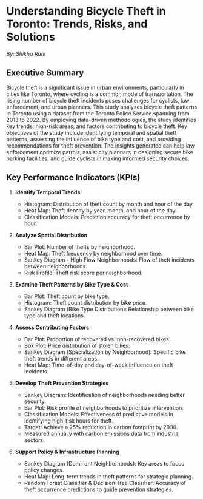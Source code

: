# Understanding Bicycle Theft in Toronto: Trends, Risks, and Solutions

*By: Shikha Rani*

## Executive Summary
Bicycle theft is a significant issue in urban environments, particularly in cities like Toronto, where cycling is a common mode of transportation. The rising number of bicycle theft incidents poses challenges for cyclists, law enforcement, and urban planners. This study analyzes bicycle theft patterns in Toronto using a dataset from the Toronto Police Service spanning from 2013 to 2022. By employing data-driven methodologies, the study identifies key trends, high-risk areas, and factors contributing to bicycle theft.
Key objectives of the study include identifying temporal and spatial theft patterns, assessing the influence of bike type and cost, and providing recommendations for theft prevention. The insights generated can help law enforcement optimize patrols, assist city planners in designing secure bike parking facilities, and guide cyclists in making informed security choices.

## Key Performance Indicators (KPIs)

1. **Identify Temporal Trends**
   - Histogram: Distribution of theft count by month and hour of the day.
   - Heat Map: Theft density by year, month, and hour of the day.
   - Classification Models: Prediction accuracy for theft occurrence by hour.

2. **Analyze Spatial Distribution**
   - Bar Plot: Number of thefts by neighborhood.
   - Heat Map: Theft frequency by neighborhood over time.
   - Sankey Diagram - High Flow Neighborhoods: Flow of theft incidents between neighborhoods.
   - Risk Profile: Theft risk score per neighborhood.

3. **Examine Theft Patterns by Bike Type & Cost**
   - Bar Plot: Theft count by bike type.
   - Histogram: Theft count distribution by bike price.
   - Sankey Diagram (Bike Type Distribution): Relationship between bike type and theft locations.

4. **Assess Contributing Factors**
   - Bar Plot: Proportion of recovered vs. non-recovered bikes.
   - Box Plot: Price distribution of stolen bikes.
   - Sankey Diagram (Specialization by Neighborhood): Specific bike theft trends in different areas.
   - Heat Map: Time-of-day and day-of-week influence on theft incidents.

5. **Develop Theft Prevention Strategies**
   - Sankey Diagram: Identification of neighborhoods needing better security.
   - Bar Plot: Risk profile of neighborhoods to prioritize intervention.
   - Classification Models: Effectiveness of predictive models in identifying high-risk hours for theft.
   - Target: Achieve a 25% reduction in carbon footprint by 2030.
   - Measured annually with carbon emissions data from industrial sectors.
6. **Support Policy & Infrastructure Planning**
   - Sankey Diagram (Dominant Neighborhoods): Key areas to focus policy changes.
   - Heat Map: Long-term trends in theft patterns for strategic planning.
   - Random Forest Classifier & Decision Tree Classifier: Accuracy of theft occurrence predictions to guide prevention strategies.




